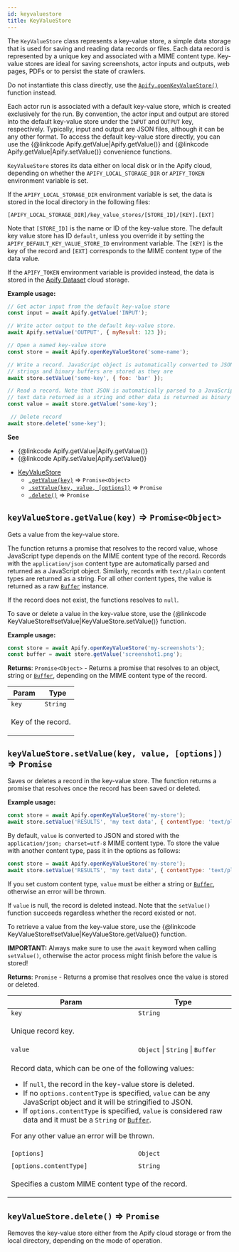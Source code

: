 ```yaml
---
id: keyvaluestore
title: KeyValueStore
---
```

<a name="KeyValueStore"></a>

The `KeyValueStore` class represents a key-value store, a simple data storage that is used
for saving and reading data records or files. Each data record is
represented by a unique key and associated with a MIME content type. Key-value stores are ideal
for saving screenshots, actor inputs and outputs, web pages, PDFs or to persist the state of crawlers.

Do not instantiate this class directly, use the
[``Apify.openKeyValueStore()``](Apify#openKeyValueStore) function instead.

Each actor run is associated with a default key-value store, which is created exclusively
for the run. By convention, the actor input and output are stored into the
default key-value store under the `INPUT` and `OUTPUT` key, respectively.
Typically, input and output are JSON files, although it can be any other format.
To access the default key-value store directly, you can use the
{@linkcode Apify.getValue|Apify.getValue()}
and {@linkcode Apify.getValue|Apify.setValue()} convenience functions.

`KeyValueStore` stores its data either on local disk or in the Apify cloud,
depending on whether the `APIFY_LOCAL_STORAGE_DIR` or `APIFY_TOKEN` environment variable is set.

If the `APIFY_LOCAL_STORAGE_DIR` environment variable is set, the data is stored in
the local directory in the following files:
```
[APIFY_LOCAL_STORAGE_DIR]/key_value_stores/[STORE_ID]/[KEY].[EXT]
```
Note that `[STORE_ID]` is the name or ID of the key-value store. The default key value store has ID `default`,
unless you override it by setting the `APIFY_DEFAULT_KEY_VALUE_STORE_ID` environment variable.
The `[KEY]` is the key of the record and `[EXT]` corresponds to the MIME content type of the data value.

If the `APIFY_TOKEN` environment variable is provided instead, the data is stored
in the [Apify Dataset](https://www.apify.com/docs/storage#dataset) cloud storage.

**Example usage:**

```javascript
// Get actor input from the default key-value store
const input = await Apify.getValue('INPUT');

// Write actor output to the default key-value store.
await Apify.setValue('OUTPUT', { myResult: 123 });

// Open a named key-value store
const store = await Apify.openKeyValueStore('some-name');

// Write a record. JavaScript object is automatically converted to JSON,
// strings and binary buffers are stored as they are
await store.setValue('some-key', { foo: 'bar' });

// Read a record. Note that JSON is automatically parsed to a JavaScript object,
// text data returned as a string and other data is returned as binary buffer
const value = await store.getValue('some-key');

 // Delete record
await store.delete('some-key');
```

**See**

- {@linkcode Apify.getValue|Apify.getValue()}
- {@linkcode Apify.setValue|Apify.setValue()}


* [KeyValueStore](keyvaluestore)
    * [`.getValue(key)`](keyvaluestore+getValue) ⇒ <code>Promise&lt;Object&gt;</code>
    * [`.setValue(key, value, [options])`](keyvaluestore+setValue) ⇒ <code>Promise</code>
    * [`.delete()`](keyvaluestore+delete) ⇒ <code>Promise</code>

<a name="KeyValueStore+getValue"></a>

## `keyValueStore.getValue(key)` ⇒ <code>Promise&lt;Object&gt;</code>
Gets a value from the key-value store.

The function returns a promise that resolves to the record value,
whose JavaScript type depends on the MIME content type of the record.
Records with the `application/json`
content type are automatically parsed and returned as a JavaScript object.
Similarly, records with `text/plain` content types are returned as a string.
For all other content types, the value is returned as a raw
<a href="https://nodejs.org/api/buffer.html"><code>Buffer</code></a> instance.

If the record does not exist, the functions resolves to `null`.

To save or delete a value in the key-value store, use the
{@linkcode KeyValueStore#setValue|KeyValueStore.setValue()} function.

**Example usage:**

```javascript
const store = await Apify.openKeyValueStore('my-screenshots');
const buffer = await store.getValue('screenshot1.png');
```

**Returns**: <code>Promise&lt;Object&gt;</code> - Returns a promise that resolves to an object, string
  or <a href="https://nodejs.org/api/buffer.html"><code>Buffer</code></a>, depending
  on the MIME content type of the record.  
<table>
<thead>
<tr>
<th>Param</th><th>Type</th>
</tr>
</thead>
<tbody>
<tr>
<td><code>key</code></td><td><code>String</code></td>
</tr>
<tr>
<td colspan="3"><p>Key of the record.</p>
</td></tr></tbody>
</table>
<a name="KeyValueStore+setValue"></a>

## `keyValueStore.setValue(key, value, [options])` ⇒ <code>Promise</code>
Saves or deletes a record in the key-value store.
The function returns a promise that resolves once the record has been saved or deleted.

**Example usage:**

```javascript
const store = await Apify.openKeyValueStore('my-store');
await store.setValue('RESULTS', 'my text data', { contentType: 'text/plain' });
```

By default, `value` is converted to JSON and stored with the
`application/json; charset=utf-8` MIME content type.
To store the value with another content type, pass it in the options as follows:
```javascript
const store = await Apify.openKeyValueStore('my-store');
await store.setValue('RESULTS', 'my text data', { contentType: 'text/plain' });
```
If you set custom content type, `value` must be either a string or
<a href="https://nodejs.org/api/buffer.html"><code>Buffer</code></a>, otherwise an error will be thrown.

If `value` is null, the record is deleted instead. Note that the `setValue()` function succeeds
regardless whether the record existed or not.

To retrieve a value from the key-value store, use the
{@linkcode KeyValueStore#setValue|KeyValueStore.getValue()} function.

**IMPORTANT:** Always make sure to use the `await` keyword when calling `setValue()`,
otherwise the actor process might finish before the value is stored!

**Returns**: <code>Promise</code> - Returns a promise that resolves once the value is stored or deleted.  
<table>
<thead>
<tr>
<th>Param</th><th>Type</th>
</tr>
</thead>
<tbody>
<tr>
<td><code>key</code></td><td><code>String</code></td>
</tr>
<tr>
<td colspan="3"><p>Unique record key.</p>
</td></tr><tr>
<td><code>value</code></td><td><code>Object</code> | <code>String</code> | <code>Buffer</code></td>
</tr>
<tr>
<td colspan="3"><p>Record data, which can be one of the following values:
  <ul>
    <li>If <code>null</code>, the record in the key-value store is deleted.</li>
    <li>If no <code>options.contentType</code> is specified, <code>value</code> can be any JavaScript object and it will be stringified to JSON.</li>
    <li>If <code>options.contentType</code> is specified, <code>value</code> is considered raw data and it must be a <code>String</code>
    or <a href="https://nodejs.org/api/buffer.html"><code>Buffer</code></a>.</li>
  </ul>
  For any other value an error will be thrown.</p>
</td></tr><tr>
<td><code>[options]</code></td><td><code>Object</code></td>
</tr>
<tr>
<td colspan="3"></td></tr><tr>
<td><code>[options.contentType]</code></td><td><code>String</code></td>
</tr>
<tr>
<td colspan="3"><p>Specifies a custom MIME content type of the record.</p>
</td></tr></tbody>
</table>
<a name="KeyValueStore+delete"></a>

## `keyValueStore.delete()` ⇒ <code>Promise</code>
Removes the key-value store either from the Apify cloud storage or from the local directory,
depending on the mode of operation.

